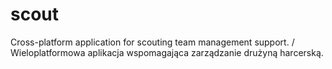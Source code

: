 # scout
Cross-platform application for scouting team management support. / Wieloplatformowa aplikacja wspomagająca zarządzanie drużyną harcerską.

